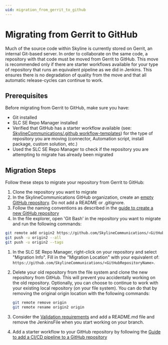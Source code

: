 ```yaml
---
uid: migration_from_gerrit_to_github
---
```


# Migrating from Gerrit to GitHub

Much of the source code within Skyline is currently stored on Gerrit, an internal Git-based server. In order to collaborate on the same code, a repository with that code must be moved from Gerrit to GitHub. This move is recommended only if there are starter workflows available for your type of repository that runs an equivalent pipeline as we did in Jenkins. This ensures there is no degradation of quality from the move and that all automatic release-cycles can continue to work.

## Prerequisites

Before migrating from Gerrit to GitHub, make sure you have:

- Git installed
- SLC SE Repo Manager installed
- Verified that GitHub has a starter workflow available (see: [SkylineCommunications/.github workflow-templates](https://github.com/SkylineCommunications/.github/tree/main/workflow-templates)) for the type of repository you are moving (connector, Automation script, install package, custom solution, etc.)
- Used the SLC SE Repo Manager to check if the repository you are attempting to migrate has already been migrated

## Migration Steps

Follow these steps to migrate your repository from Gerrit to GitHub:

1. Clone the repository you want to migrate
1. In the SkylineCommunications GitHub organization, create an [empty GitHub repository](https://github.com/organizations/SkylineCommunications/repositories/new). Do not add a README or .gitignore.
1. Follow the naming conventions as described in the [guide to create a new GitHub repository](xref:Using_GitHub_for_CICD)
1. In the file explorer, open 'Git Bash' in the repository you want to migrate and run the following commands:

  ```bash
  git remote add origin2 https://github.com/SkylineCommunications/<GitHubRepositoryName>.git
  git push -u origin2 --all
  git push -u origin2 --tags
  ```

1. In the SLC SE Repo Manager, right-click on your repository and select "Migration Info". Fill in the "Migration Location" with your equivalent of: `https://github.com/SkylineCommunications/<GitHubRepositoryName>`.
1. Delete your old repository from the file system and clone the new repository from GitHub. This will prevent you accidentally working on the old repository.
   Optionally, you can choose to continue to work with your existing local repository (on your file system). You can do that by removing the original origin location with the following commands:

    ```bash
    git remote remove origin
    git remote rename origin2 origin
    ```

1. Consider the [Validation requirements](xref:github_validation_requirements) and add a README.md file and remove the JenkinsFile when you start working on your branch.
1. Add a starter workflow to your GitHub repository by following the [Guide to add a CI/CD pipeline to a GitHub repository](xref:github_starter_workflows)